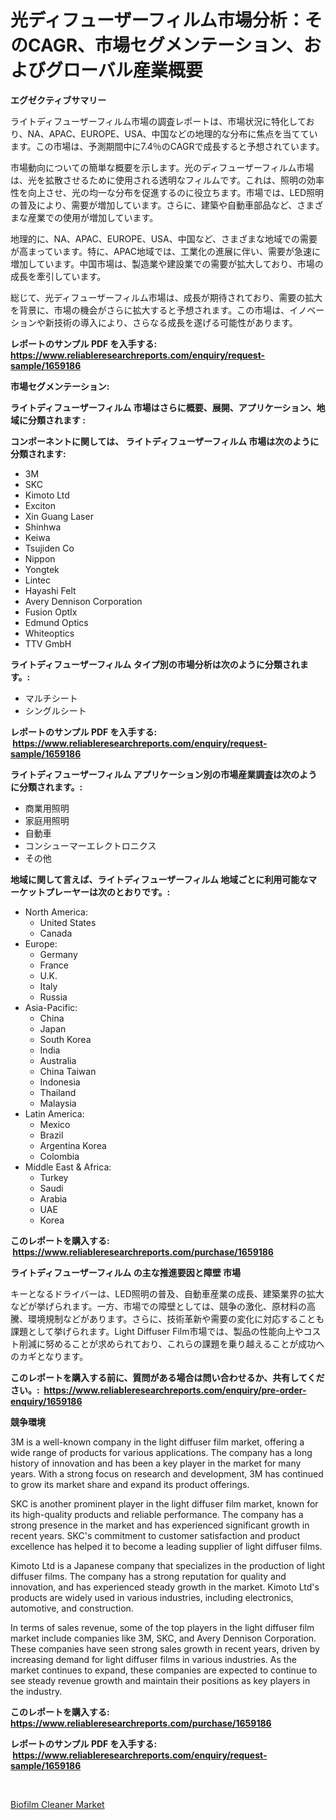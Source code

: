 <p><h1>光ディフューザーフィルム市場分析：そのCAGR、市場セグメンテーション、およびグローバル産業概要</h1></p><p><strong>エグゼクティブサマリー</strong></p>
<p><p>ライトディフューザーフィルム市場の調査レポートは、市場状況に特化しており、NA、APAC、EUROPE、USA、中国などの地理的な分布に焦点を当てています。この市場は、予測期間中に7.4％のCAGRで成長すると予想されています。</p><p>市場動向についての簡単な概要を示します。光のディフューザーフィルム市場は、光を拡散させるために使用される透明なフィルムです。これは、照明の効率性を向上させ、光の均一な分布を促進するのに役立ちます。市場では、LED照明の普及により、需要が増加しています。さらに、建築や自動車部品など、さまざまな産業での使用が増加しています。</p><p>地理的に、NA、APAC、EUROPE、USA、中国など、さまざまな地域での需要が高まっています。特に、APAC地域では、工業化の進展に伴い、需要が急速に増加しています。中国市場は、製造業や建設業での需要が拡大しており、市場の成長を牽引しています。</p><p>総じて、光ディフューザーフィルム市場は、成長が期待されており、需要の拡大を背景に、市場の機会がさらに拡大すると予想されます。この市場は、イノベーションや新技術の導入により、さらなる成長を遂げる可能性があります。</p></p>
<p><strong>レポートのサンプル PDF を入手する: <a href="https://www.reliableresearchreports.com/enquiry/request-sample/1659186">https://www.reliableresearchreports.com/enquiry/request-sample/1659186</a></strong></p>
<p><strong>市場セグメンテーション:</strong></p>
<p><strong> ライトディフューザーフィルム 市場はさらに概要、展開、アプリケーション、地域に分類されます :</strong></p>
<p><strong>コンポーネントに関しては、 ライトディフューザーフィルム 市場は次のように分類されます: &nbsp;</strong></p>
<p><ul><li>3M</li><li>SKC</li><li>Kimoto Ltd</li><li>Exciton</li><li>Xin Guang Laser</li><li>Shinhwa</li><li>Keiwa</li><li>Tsujiden Co</li><li>Nippon</li><li>Yongtek</li><li>Lintec</li><li>Hayashi Felt</li><li>Avery Dennison Corporation</li><li>Fusion OptIx</li><li>Edmund Optics</li><li>Whiteoptics</li><li>TTV GmbH</li></ul></p>
<p><strong> ライトディフューザーフィルム タイプ別の市場分析は次のように分類されます。:</strong></p>
<p><ul><li>マルチシート</li><li>シングルシート</li></ul></p>
<p><strong>レポートのサンプル PDF を入手する: &nbsp;<a href="https://www.reliableresearchreports.com/enquiry/request-sample/1659186">https://www.reliableresearchreports.com/enquiry/request-sample/1659186</a></strong></p>
<p><strong> ライトディフューザーフィルム アプリケーション別の市場産業調査は次のように分類されます。:</strong></p>
<p><ul><li>商業用照明</li><li>家庭用照明</li><li>自動車</li><li>コンシューマーエレクトロニクス</li><li>その他</li></ul></p>
<p><strong>地域に関して言えば、ライトディフューザーフィルム 地域ごとに利用可能なマーケットプレーヤーは次のとおりです。:</strong></p>
<p><ul>
    <li>
        North America:
        <ul>
            <li>United States</li>
            <li>Canada</li>
        </ul>
    </li>
    <li>
        Europe:
        <ul>
            <li>Germany</li>
            <li>France</li>
            <li>U.K.</li>
            <li>Italy</li>
            <li>Russia</li>
        </ul>
    </li>
    <li>
        Asia-Pacific:
        <ul>
            <li>China</li>
            <li>Japan</li>
            <li>South Korea</li>
            <li>India</li>
            <li>Australia</li>
            <li>China Taiwan</li>
            <li>Indonesia</li>
            <li>Thailand</li>
            <li>Malaysia</li>
        </ul>
    </li>
    <li>
        Latin America:
        <ul>
            <li>Mexico</li>
            <li>Brazil</li>
            <li>Argentina Korea</li>
            <li>Colombia</li>
        </ul>
    </li>
    <li>
        Middle East & Africa:
        <ul>
            <li>Turkey</li>
            <li>Saudi</li>
            <li>Arabia</li>
            <li>UAE</li>
            <li>Korea</li>
        </ul>
    </li>
    </ul></p>
<p><strong>このレポートを購入する: &nbsp;<a href="https://www.reliableresearchreports.com/purchase/1659186">https://www.reliableresearchreports.com/purchase/1659186</a></strong></p>
<p><strong>ライトディフューザーフィルム の主な推進要因と障壁 市場</strong></p>
<p><p>キーとなるドライバーは、LED照明の普及、自動車産業の成長、建築業界の拡大などが挙げられます。一方、市場での障壁としては、競争の激化、原材料の高騰、環境規制などがあります。さらに、技術革新や需要の変化に対応することも課題として挙げられます。Light Diffuser Film市場では、製品の性能向上やコスト削減に努めることが求められており、これらの課題を乗り越えることが成功へのカギとなります。</p></p>
<p><strong>このレポートを購入する前に、質問がある場合は問い合わせるか、共有してください。:&nbsp; <a href="https://www.reliableresearchreports.com/enquiry/pre-order-enquiry/1659186">https://www.reliableresearchreports.com/enquiry/pre-order-enquiry/1659186</a></strong></p>
<p><strong>競争環境</strong></p>
<p><p>3M is a well-known company in the light diffuser film market, offering a wide range of products for various applications. The company has a long history of innovation and has been a key player in the market for many years. With a strong focus on research and development, 3M has continued to grow its market share and expand its product offerings.</p><p>SKC is another prominent player in the light diffuser film market, known for its high-quality products and reliable performance. The company has a strong presence in the market and has experienced significant growth in recent years. SKC's commitment to customer satisfaction and product excellence has helped it to become a leading supplier of light diffuser films.</p><p>Kimoto Ltd is a Japanese company that specializes in the production of light diffuser films. The company has a strong reputation for quality and innovation, and has experienced steady growth in the market. Kimoto Ltd's products are widely used in various industries, including electronics, automotive, and construction.</p><p>In terms of sales revenue, some of the top players in the light diffuser film market include companies like 3M, SKC, and Avery Dennison Corporation. These companies have seen strong sales growth in recent years, driven by increasing demand for light diffuser films in various industries. As the market continues to expand, these companies are expected to continue to see steady revenue growth and maintain their positions as key players in the industry.</p></p>
<p><strong>このレポートを購入する: &nbsp; <a href="https://www.reliableresearchreports.com/purchase/1659186">https://www.reliableresearchreports.com/purchase/1659186</a></strong></p>
<p><strong>レポートのサンプル PDF を入手する: &nbsp;<a href="https://www.reliableresearchreports.com/enquiry/request-sample/1659186">https://www.reliableresearchreports.com/enquiry/request-sample/1659186</a></strong><strong></strong></p>
<p>&nbsp;</p>
<p><p><a href="https://crocus-run-b5a.notion.site/Biofilm-Cleaner-Market-Size-Growth-Outlook-from-2024-to-2031-projecting-at-Market-s-Trends-Analysi-55b9ac068e5d4c53a02ec46be5a19b51">Biofilm Cleaner Market</a></p></p>
